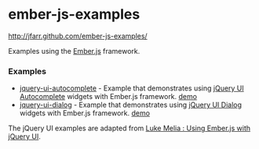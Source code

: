 ember-js-examples
=================

http://jfarr.github.com/ember-js-examples/

Examples using the [Ember.js](http://emberjs.com/) framework.

### Examples

* [jquery-ui-autocomplete](https://github.com/jfarr/ember-js-examples/tree/master/jquery-ui-autocomplete) - Example that demonstrates using [jQuery UI Autocomplete](http://jqueryui.com/demos/autocomplete/) widgets with Ember.js framework. [demo](http://jfarr.github.com/ember-js-examples/jquery-ui-autocomplete/)
* [jquery-ui-dialog](https://github.com/jfarr/ember-js-examples/tree/master/jquery-ui-dialog) - Example that demonstrates using [jQuery UI Dialog](http://jqueryui.com/demos/dialog/) widgets with Ember.js framework. [demo](http://jfarr.github.com/ember-js-examples/jquery-ui-dialog/)

The jQuery UI examples are adapted from [Luke Melia : Using Ember.js with jQuery UI](http://www.lukemelia.com/blog/archives/2012/03/10/using-ember-js-with-jquery-ui/).
